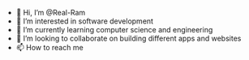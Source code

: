 - 👋 Hi, I’m @Real-Ram
- 👀 I’m interested in software development
- 🌱 I’m currently learning computer science and engineering
- 💞️ I’m looking to collaborate on building different apps and websites
- 📫 How to reach me <!-- Email Me->> realramsangle@gmail.com -->

<!---
Real-Ram/Real-Ram is a ✨ special ✨ repository because its `README.md` (this file) appears on your GitHub profile.
You can click the Preview link to take a look at your changes.
--->
